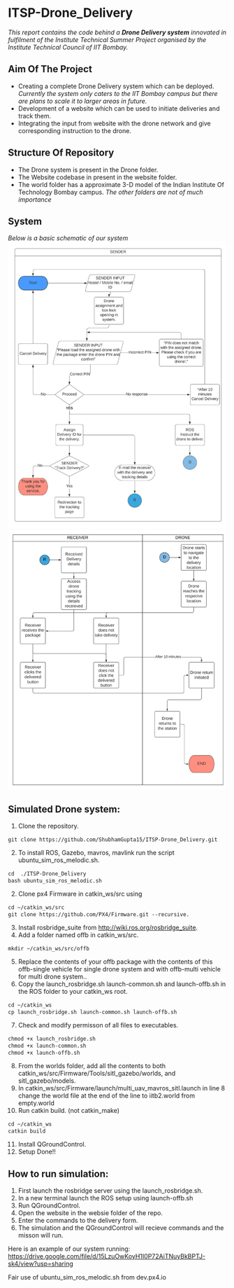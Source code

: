 # ITSP-Drone_Delivery

*This report contains the code behind a **Drone Delivery system** innovated in fulfilment of the Institute Technical Summer Project organised by the Institute Technical Council of IIT Bombay.*
## Aim Of The Project
* Creating a complete Drone Delivery system which can be deployed.
*Currently the system only caters to the IIT Bombay campus but there are plans to scale it to larger areas in future.*
* Development of a website which can be used to initiate deliveries and track them.
* Integrating the input from website with the drone network and give corresponding instruction to the drone.
## Structure Of Repository
* The Drone system is present in the Drone folder.
* The Website codebase in present in the website folder.
* The world folder has a approximate 3-D model of the Indian Institute Of Technology Bombay campus.
*The other folders are not of much importance*
## System
*Below is a basic schematic of our system*
![flow](./diagrams/Sender_flow.jpeg)
![flow](./diagrams/Drone_and_receiver_flow.jpeg)

 ## Simulated Drone system:
 1. Clone the repository.
 ```
 git clone https://github.com/ShubhamGupta15/ITSP-Drone_Delivery.git
 ```
 2. To install ROS, Gazebo, mavros, mavlink run the script ubuntu_sim_ros_melodic.sh.
 ```
 cd  ./ITSP-Drone_Delivery
 bash ubuntu_sim_ros_melodic.sh 
 ```
 2. Clone px4 Firmware in catkin_ws/src using 
 ```
 cd ~/catkin_ws/src
 git clone https://github.com/PX4/Firmware.git --recursive.
 ```
 3. Install rosbridge_suite from http://wiki.ros.org/rosbridge_suite.
 4. Add a folder named offb in catkin_ws/src.
 ```
 mkdir ~/catkin_ws/src/offb
 ```
 5. Replace the contents of your offb package with the contents of this offb-single vehicle for single drone system and with offb-multi vehicle for multi drone system..
 6. Copy the launch_rosbridge.sh launch-common.sh and launch-offb.sh in the ROS folder to your catkin_ws root.
 ```
 cd ~/catkin_ws
 cp launch_rosbridge.sh launch-common.sh launch-offb.sh 
 ```
 7. Check and modify permisson of all files to executables.
 ```
 chmod +x launch_rosbridge.sh
 chmod +x launch-common.sh
 chmod +x launch-offb.sh
 ```
 8. From the worlds folder, add all the contents to both catkin_ws/src/Firmware/Tools/sitl_gazebo/worlds, and sitl_gazebo/models.
 9. In catkin_ws/src/Firmware/launch/multi_uav_mavros_sitl.launch in line 8 change the world file at the end of the line to iitb2.world from empty.world
 10. Run catkin build. (not catkin_make)
 ```
 cd ~/catkin_ws
 catkin build
 ```
 11. Install QGroundControl.
 12. Setup Done!!
## How to run simulation:
1. First launch the rosbridge server using the launch_rosbridge.sh.
2. In a new terminal launch the ROS setup using launch-offb.sh
3. Run QGroundControl.
4. Open the website in the websie folder of the repo.
5. Enter the commands to the delivery form.
6. The simulation and the QGroundControl will recieve commands and the misson will run.

Here is an example of our system running:
https://drive.google.com/file/d/15LzuOwKoyH1I0P72AiTNuyBkBPTJ-sk4/view?usp=sharing

Fair use of ubuntu_sim_ros_melodic.sh from dev.px4.io
